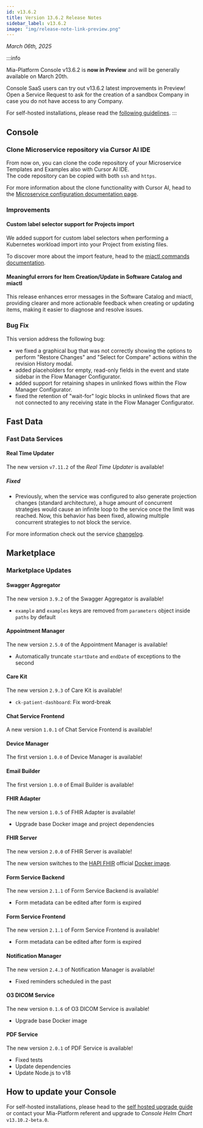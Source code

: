 ```yaml
---
id: v13.6.2
title: Version 13.6.2 Release Notes
sidebar_label: v13.6.2
image: "img/release-note-link-preview.png"
---
```


_March 06th, 2025_

:::info

Mia-Platform Console v13.6.2 is **now in Preview** and will be generally available on March 20th.

Console SaaS users can try out v13.6.2 latest improvements in Preview! Open a Service Request to ask for the creation of a sandbox Company in case you do not have access to any Company.

For self-hosted installations, please read the [following guidelines](#how-to-update-your-console).
:::

## Console

### Clone Microservice repository via Cursor AI IDE

From now on, you can clone the code repository of your Microservice Templates and Examples also with Cursor AI IDE.  
The code repository can be copied with both `ssh` and `https`.

For more information about the clone functionality with Cursor AI, head to the [Microservice configuration documentation page](/development_suite/api-console/api-design/services.md#manage-microservices).

### Improvements

#### Custom label selector support for Projects import 

We added support for custom label selectors when performing a Kubernetes workload import into your Project from existing files.

To discover more about the import feature, head to the [miactl commands documentation](/cli/miactl/30_commands.md).

#### Meaningful errors for Item Creation/Update in Software Catalog and miactl 

This release enhances error messages in the Software Catalog and miactl, providing clearer and more actionable feedback when creating or updating items, making it easier to diagnose and resolve issues.

### Bug Fix

This version address the following bug:

* we fixed a graphical bug that was not correctly showing the options to perform "Restore Changes" and "Select for Compare" actions within the revision History modal.
* added placeholders for empty, read-only fields in the event and state sidebar in the Flow Manager Configurator.
* added support for retaining shapes in unlinked flows within the Flow Manager Configurator.
* fixed the retention of "wait-for" logic blocks in unlinked flows that are not connected to any receiving state in the Flow Manager Configurator.

## Fast Data

### Fast Data Services

#### Real Time Updater

The new version `v7.11.2` of the _Real Time Updater_ is available!

##### Fixed

- Previously, when the service was configured to also generate projection changes (standard architecture), a huge amount of concurrent strategies 
  would cause an infinite loop to the service once the limit was reached. Now, this behavior has been fixed, allowing multiple concurrent strategies to not block the service.

For more information check out the service [changelog](/runtime_suite/real-time-updater/changelog.md).

## Marketplace

### Marketplace Updates

#### Swagger Aggregator

The new version `3.9.2` of the Swagger Aggregator is available!

* `example` and `examples` keys are removed from `parameters` object inside `paths` by default

#### Appointment Manager

The new version `2.5.0` of the Appointment Manager is available!

* Automatically truncate `startDate` and `endDate` of exceptions to the second

#### Care Kit

The new version `2.9.3` of Care Kit is available!

* `ck-patient-dashboard`: Fix word-break

#### Chat Service Frontend

A new version `1.0.1` of Chat Service Frontend is available!

#### Device Manager

The first version `1.0.0` of Device Manager is available!

#### Email Builder

The first version `1.0.0` of Email Builder is available!

#### FHIR Adapter

The new version `1.0.5` of FHIR Adapter is available!

* Upgrade base Docker image and project dependencies

#### FHIR Server

The new version `2.0.0` of FHIR Server is available!

The new version switches to the [HAPI FHIR](https://hapifhir.io/) official [Docker image](https://hub.docker.com/r/hapiproject/hapi).

#### Form Service Backend

The new version `2.1.1` of Form Service Backend is available!

* Form metadata can be edited after form is expired

#### Form Service Frontend

The new version `2.1.1` of Form Service Frontend is available!

* Form metadata can be edited after form is expired

#### Notification Manager

The new version `2.4.3` of Notification Manager is available!

* Fixed reminders scheduled in the past

#### O3 DICOM Service

The new version `0.1.6` of O3 DICOM Service is available!

* Upgrade base Docker image

#### PDF Service

The new version `2.0.1` of PDF Service is available!

* Fixed tests
* Update dependencies
* Update Node.js to v18

## How to update your Console

For self-hosted installations, please head to the [self hosted upgrade guide](/infrastructure/self-hosted/installation-chart/100_how-to-upgrade.md) or contact your Mia-Platform referent and upgrade to _Console Helm Chart_ `v13.10.2-beta.0`.
